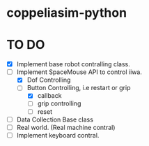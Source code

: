 # coppeliasim-python


# TO DO
- [x] Implement base robot contralling class.
- [ ] Implement SpaceMouse API to control iiwa.
    - [x] Dof Controlling
    - [ ] Button Controlling, i.e restart or grip
        - [x] callback
        - [ ] grip controlling
        - [ ] reset
- [ ] Data Collection Base class
- [ ] Real world. (Real machine contral)
- [ ] Implement keyboard contral.